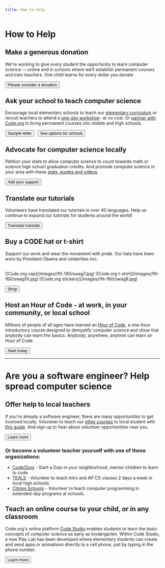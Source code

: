 ```yaml
---
title: How to help
---
```


# How to Help

## Make a generous donation
We're working to give *every* student the opportunity to learn computer science — online and in schools where we’ll establish permanent courses and train teachers. One child learns for every dollar you donate.

[<button>Please consider a donation</button>](/donate)

## Ask your school to teach computer science
Encourage local elementary schools to teach our [elementary curriculum](/k5) or recruit teachers to attend a [one-day workshop](/professional-development-workshops)- at no cost. Or [partner with Code.org](/educate/districts) to bring permanent courses into middle and high schools.
 
[<button>Sample letter</button>](/promote/letter)&nbsp;&nbsp; [<button>See options for schools</button>](/educate)

## Advocate for computer science locally
Petition your state to allow computer science to count towards math or science high school graduation credits. And promote computer science in your area with these [stats, quotes and videos](/promote).

[<button>Add your support</button>](/promote)

## Translate our tutorials
Volunteers have translated our tutorials in over 40 languages. Help us continue to expand our tutorials for students around the world!

[<button>Translate tutorials</button>](/translate)

## Buy a CODE hat or t-shirt
Support our work and wear the movement with pride. Our hats have been worn by President Obama and celebrities too. 

<br/>
![Code.org cap](/images//fit-160/swag7.jpg)
![Code.org t-shirt](/images//fit-160/swag10.jpg)
![Code.org stickers](/images//fit-160/swag8.jpg)

[<button>Shop</button>](/shop)

## Host an Hour of Code - at work, in your community, or local school
Millions of people of all ages have learned an [Hour of Code](http://code.org/learn), a one-hour introductory course designed to demystify computer science and show that anybody can learn the basics. Anybody, anywhere, anytime can learn an Hour of Code.

[<button>Start today</button>](https://code.org/learn)

---
<a name="engineer"></a>
# Are you a software engineer? Help spread computer science

## Offer help to local teachers
If you're already a software engineer, there are many opportunities to get involved locally. Volunteer to teach our [other courses](http://studio.code.org) to local student with [this guide](/educate/volunteer). And sign up to hear about volunteer opportunities near you.

[<button>Learn more</button>](/volunteer)

### Or become a volunteer teacher yourself with one of these organizations:

- [CoderDojo](http://www.coderdojo.com) - Start a Dojo in your neighborhood, mentor children to learn to code.
- [TEALS](http://www.tealsk12.org) - Volunteer to teach Intro and AP CS classes 2 days a week in local high schools.
- [Citizen Schools](http://www.citizenschools.org/curriculum-category/science-technology/) - Volunteer to teach computer programming in extended-day programs at schools.


## Teach an online course to your child, or in any classroom
Code.org's online platform [Code Studio](http://studio.code.org) enables students to learn the basic concepts of computer science as early as kindergarten. Within Code Studio, a new Play Lab has been developed where elementary students can create and send apps or animations directly to a cell phone, just by typing in the phone number. 

[<button>Learn more</button>](http://studio.code.org)

<!--
## Spend 10 minutes adding "hints" to our tutorials

With millions of students trying the Hour of Code, and hundreds of thousands doing the Code.org introductory online courses, we could use your help adding helpful hints for students who make mistakes. In just 10 minutes you can help improve our courses.

[<button>Learn more</button>](http://code.org/hints)

-->


